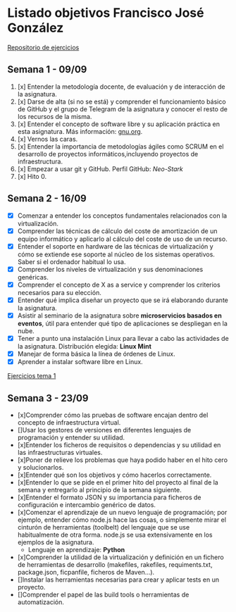 # Listado objetivos Francisco José González

[Repositorio de ejercicios](https://github.com/Neo-Stark/Ejercicios-IV-19-20)

## Semana 1 - 09/09

1. [x] Entender la metodología docente, de evaluación y de interacción de la asignatura.
2. [x] Darse de alta (si no se está) y comprender el funcionamiento básico de GitHub y el grupo de Telegram de la asignatura y conocer el resto de los recursos de la misma.
3. [x] Entender el concepto de software libre y su aplicación práctica en esta asignatura. Más información: [gnu.org](https://www.gnu.org/philosophy/free-sw.es.html).
4. [x] Vernos las caras.
5. [x] Entender la importancia de metodologías ágiles como SCRUM en el desarrollo de proyectos informáticos,incluyendo proyectos de infraestructura.
6. [x] Empezar a usar git y GitHub. Perfil GitHub: *Neo-Stark*
7. [x] Hito 0.

## Semana 2 - 16/09

* [x] Comenzar a entender los conceptos fundamentales relacionados con la virtualización.
* [x] Comprender las técnicas de cálculo del coste de amortización de un equipo informático y aplicarlo al cálculo del coste de uso de un recurso.
* [x] Entender el soporte en hardware de las técnicas de virtualización y cómo se extiende ese soporte al núcleo de los sistemas operativos. Saber si el ordenador habitual lo usa.
* [x] Comprender los niveles de virtualización y sus denominaciones genéricas.
* [x] Comprender el concepto de X as a service y comprender los criterios necesarios para su elección.
* [x] Entender qué implica diseñar un proyecto que se irá elaborando durante la asignatura.
* [x] Asistir al seminario de la asignatura sobre **microservicios basados en eventos**, útil para entender qué tipo de aplicaciones se despliegan en la nube.
* [x] Tener a punto una instalación Linux para llevar a cabo las actividades de la asignatura. Distribución elegida: **Linux Mint**
* [x] Manejar de forma básica la línea de órdenes de Linux.
* [x] Aprender a instalar software libre en Linux.

[Ejercicios tema 1](https://github.com/Neo-Stark/Ejercicios-IV-19-20/blob/master/tema1.md)

## Semana 3 - 23/09

* [x]Comprender cómo las pruebas de software encajan dentro del concepto de infraestructura virtual.
* []Usar los gestores de versiones en diferentes lenguajes de programación y entender su utilidad.
* [x]Entender los ficheros de requisitos o dependencias y su utilidad en las infraestructuras virtuales.
* [x]Poner de relieve los problemas que haya podido haber en el hito cero y solucionarlos.
* [x]Entender qué son los objetivos y cómo hacerlos correctamente.
* [x]Entender lo que se pide en el primer hito del proyecto al final de la semana y entregarlo al principio de la semana siguiente.
* [x]Entender el formato JSON y su importancia para ficheros de configuración e intercambio genérico de datos.
* [x]Comenzar el aprendizaje de un nuevo lenguaje de programación; por ejemplo, entender cómo node.js hace las cosas, o simplemente mirar el cinturón de herramientas (toolbelt) del lenguaje que se use habitualmente de otra forma. node.js se usa extensivamente en los ejemplos de la asignatura.
    - Lenguaje en aprendizaje: **Python**
* [x]Comprender la utilidad de la virtualización y definición en un fichero de herramientas de desarrollo (makefiles, rakefiles, requiments.txt, package.json, ficpanfile, ficheros de Maven...).
* []Instalar las herramientas necesarias para crear y aplicar tests en un proyecto.
* []Comprender el papel de las build tools o herramientas de automatización.
